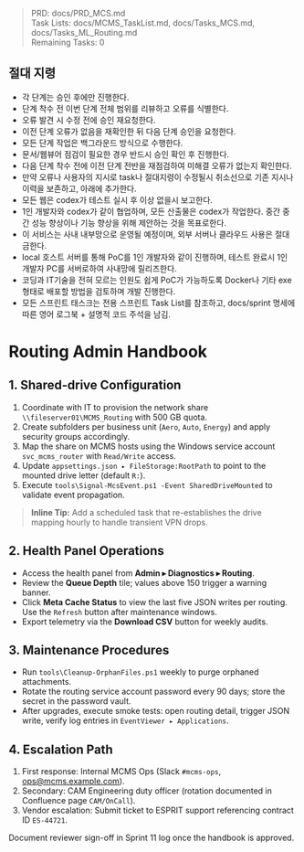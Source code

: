 > PRD: docs/PRD_MCS.md  
> Task Lists: docs/MCMS_TaskList.md, docs/Tasks_MCS.md, docs/Tasks_ML_Routing.md  
> Remaining Tasks: 0

## 절대 지령
- 각 단계는 승인 후에만 진행한다.
- 단계 착수 전 이번 단계 전체 범위를 리뷰하고 오류를 식별한다.
- 오류 발견 시 수정 전에 승인 재요청한다.
- 이전 단계 오류가 없음을 재확인한 뒤 다음 단계 승인을 요청한다.
- 모든 단계 작업은 백그라운드 방식으로 수행한다.
- 문서/웹뷰어 점검이 필요한 경우 반드시 승인 확인 후 진행한다.
- 다음 단계 착수 전에 이전 단계 전반을 재점검하여 미해결 오류가 없는지 확인한다.
- 만약 오류나 사용자의 지시로 task나 절대지령이 수정될시 취소선으로 기존 지시나 이력을 보존하고, 아래에 추가한다.
- 모든 웹은 codex가 테스트 실시 후 이상 없을시 보고한다.
- 1인 개발자와 codex가 같이 협업하며, 모든 산출물은 codex가 작업한다. 중간 중간 성능 향상이나 기능 향상을 위해 제안하는 것을 목표로한다.
- 이 서비스는 사내 내부망으로 운영될 예정이며, 외부 서버나 클라우드 사용은 절대 금한다.
- local 호스트 서버를 통해 PoC를 1인 개발자와 같이 진행하며, 테스트 완료시 1인 개발자 PC를 서버로하여 사내망에 릴리즈한다.
- 코딩과 IT기술을 전혀 모르는 인원도 쉽게 PoC가 가능하도록 Docker나 기타 exe 형태로 배포할 방법을 검토하며 개발 진행한다.
- 모든 스프린트 태스크는 전용 스프린트 Task List를 참조하고, docs/sprint 명세에 따른 영어 로그북 + 설명적 코드 주석을 남김.
# Routing Admin Handbook

<!-- Inline Tip Context: Shared-drive configuration relies on docs/ops/SharedDrive_Structure.md -->

## 1. Shared-drive Configuration
1. Coordinate with IT to provision the network share `\\fileserver01\MCMS_Routing` with 500 GB quota.
2. Create subfolders per business unit (`Aero`, `Auto`, `Energy`) and apply security groups accordingly.
3. Map the share on MCMS hosts using the Windows service account `svc_mcms_router` with `Read/Write` access.
4. Update `appsettings.json ▸ FileStorage:RootPath` to point to the mounted drive letter (default `R:`).
5. Execute `tools\Signal-McsEvent.ps1 -Event SharedDriveMounted` to validate event propagation.

> **Inline Tip:** Add a scheduled task that re-establishes the drive mapping hourly to handle transient VPN drops.

## 2. Health Panel Operations
- Access the health panel from **Admin ▸ Diagnostics ▸ Routing**.
- Review the **Queue Depth** tile; values above 150 trigger a warning banner.
- Click **Meta Cache Status** to view the last five JSON writes per routing. Use the `Refresh` button after maintenance windows.
- Export telemetry via the **Download CSV** button for weekly audits.

<!-- Inline Tip: Health panel thresholds align with Observability_DataFlow.md §2 -->

## 3. Maintenance Procedures
- Run `tools\Cleanup-OrphanFiles.ps1` weekly to purge orphaned attachments.
- Rotate the routing service account password every 90 days; store the secret in the password vault.
- After upgrades, execute smoke tests: open routing detail, trigger JSON write, verify log entries in `EventViewer ▸ Applications`.

## 4. Escalation Path
1. First response: Internal MCMS Ops (Slack `#mcms-ops`, <ops@mcms.example.com>).
2. Secondary: CAM Engineering duty officer (rotation documented in Confluence page `CAM/OnCall`).
3. Vendor escalation: Submit ticket to ESPRIT support referencing contract ID `ES-44721`.

Document reviewer sign-off in Sprint 11 log once the handbook is approved.


